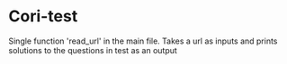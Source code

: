 # Cori-test
Single function 'read_url' in the main file.
Takes a url as inputs and prints solutions to the questions in test as an output
